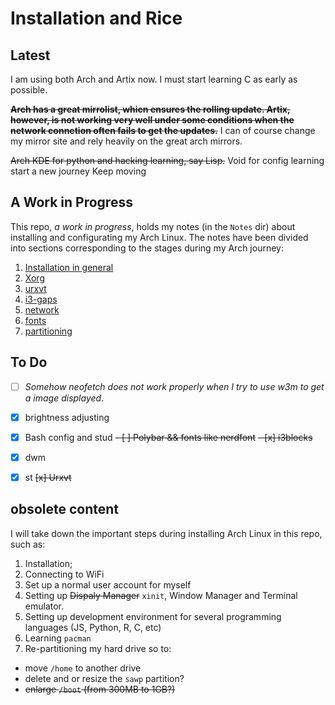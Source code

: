# Installation and Rice

## Latest

I am using both Arch and Artix now. 
I must start learning C as early as possible.

~~**Arch has a great mirrolist, whicn ensures the rolling update. Artix, however, is not working very well under some conditions when the network connetion often fails to get the updates.**~~
I can of course change my mirror site and rely heavily on the great arch mirrors.

~~Arch KDE for python and hacking learning, say Lisp.~~
Void for config learning
start a new journey
Keep moving

## A Work in Progress
This repo, *a work in progress*, holds my notes (in the `Notes` dir) about installing and configurating my Arch Linux. The notes have been divided into sections corresponding to the stages during my Arch journey:
1. [Installation in general](https://github.com/Linerre/Arch/blob/master/Notes/00-installation.md)
2. [Xorg](https://github.com/Linerre/Arch/blob/master/Notes/01-xorg.md)
3. [urxvt](https://github.com/Linerre/Arch/blob/master/Notes/02-urxvt.md)
4. [i3-gaps](https://github.com/Linerre/Arch/blob/master/Notes/03-i3wm.md)
5. [network](https://github.com/Linerre/Arch/blob/master/Notes/04-network.md)
6. [fonts](https://github.com/Linerre/Arch/blob/master/Notes/05-fonts.md)
7. [partitioning](https://github.com/Linerre/Arch/blob/master/Notes/06-partitioning.md)

## To Do
- [ ] *Somehow neofetch does not work properly when I try to use w3m to get a image displayed*. 
- [x] brightness adjusting
- [x] Bash config and stud
~~- [ ] Polybar && fonts like nerdfont~~
~~- [x] i3blocks~~
- [x] dwm
- [x] st
~~[x] Urxvt~~


## obsolete content
I will take down the important steps during installing Arch Linux in this repo, such as:
1. Installation;
2. Connecting to WiFi
3. Set up a normal user account for myself
4. Setting up ~~Dispaly Manager~~ `xinit`, Window Manager and Terminal emulator.
5. Setting up development environment for several programming languages (JS, Python, R, C, etc)
6. Learning `pacman`
7. Re-partitioning my hard drive so to:
  - move `/home` to another drive
  - delete and or resize the `sawp` partition?
  - ~~enlarge `/boot` (from 300MB to 1GB?)~~

